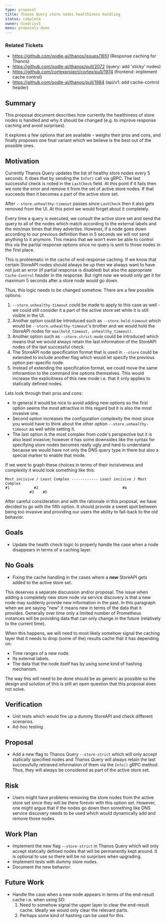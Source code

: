 ```yaml
---
type: proposal
title: Thanos Query store nodes healthiness handling
status: complete
owner: GiedriusS
menu: proposals-done
---
```


### Related Tickets

* https://github.com/oodle-ai/thanos/issues/1651 (Response caching for Thanos)
* https://github.com/oodle-ai/thanos/pull/2072 (query: add 'sticky' nodes)
* https://github.com/cortexproject/cortex/pull/1974 (frontend: implement cache control)
* https://github.com/oodle-ai/thanos/pull/1984 (api/v1: add cache-control header)

## Summary

This proposal document describes how currently the healthiness of store nodes is handled and why it should be changed (e.g. to improve response caching and avoid surprises).

It explores a few options that are available - weighs their pros and cons, and finally proposes one final variant which we believe is the best out of the possible ones.

## Motivation

Currently Thanos Query updates the list of healthy store nodes every 5 seconds. It does that by sending the `Info()` call via gRPC. The last successful check is noted in the `LastCheck` field. At this point if it fails then we note the error and remove it from the set of active store nodes. If that succeeds then it becomes a part of the active store set.

After `--store.unhealthy-timeout` passes since `LastCheck` then it also gets removed from the UI. At this point we would forget about it completely.

Every time a query is executed, we consult the active store set and send the query to all of the nodes which match according to the external labels and the min/max times that they advertise. However, if a node goes down according to our previous definition then in 5 seconds we will not send anything to it anymore. This means that we won't even be able to control this via the partial response options since no query is sent to those nodes in the first place.

This is problematic in the cache of end-response caching. If we know that certain StoreAPI nodes should always be up then we always want to have not just an error (if partial response is disabled) but also the appropriate `Cache-Control` header in the response. But right now we would only get it for maximum 5 seconds after a store node would go down.

Thus, this logic needs to be changed somehow. There are a few possible options:

1. `--store.unhealthy-timeout` could be made to apply to this case as well - we could still consider it a part of the active store set while it is still visible in the UI.
2. Another option could be introduced such as `--store.hold-timeout` which would be `--store.unhealthy-timeout`'s brother and we would hold the StoreAPI nodes for `max(hold_timeout, unhealthy_timeout)`.
3. Another option such as `--store.strict-mode` could be introduced which means that we would always retain the last information of the StoreAPI nodes of the last successful check.
4. The StoreAPI node specification format that is used in `--store` could be extended to include another flag which would let specify the previous option per-specific node.
5. Instead of extending the specification format, we could move the same inforamtion to the command line options themselves. This would increase the explicitness of this new mode i.e. that it only applies to statically defined nodes.

Lets look through their pros and cons:

* In general it would be nice to avoid adding new options so the first option seems the most attractive in this regard but it is also the most invasive one.
* Second option increases the configuration complexity the most since you would have to think about the other option `--store.unhealthy-timeout` as well while setting it.
* The last option is the most complex from code's perspective but it is also least invasive; however it has some downsides like the syntax for specifying store nodes becomes really ugly and hard to understand because we would have not only the DNS query type in there but also a special marker to enable that mode.

If we were to graph these choices in terms of their incisiveness and complexity it would look something like this:

```text
Most incisive / Least Complex ------------ Least incisive / Most Complex
#1           #2                                      #4
           #3    #5
```

After careful consideration and with the rationale in this proposal, we have decided to go with the fifth option. It should provide a sweet spot between being too invasive and providing our users the ability to fall-back to the old behavior.

## Goals

* Update the health check logic to properly handle the case when a node disappears in terms of a caching layer.

## No Goals

* Fixing the cache handling in the cases where a **new** StoreAPI gets added to the active store set.

This deserves a separate discussion and/or proposal. The issue when adding a completely new store node via service discovery is that a new node may suddenly provide new information in the past. In this paragraph when we are saying "new" it means new in terms of the data that it provides. Generally over time only a limited number of Prometheus instances will be providing data that can only change in the future (relatively to the current time).

When this happens, we will need to most likely somehow signal the caching layer that it needs to drop (some of the) results cache that it has depending on:

* Time ranges of a new node.
* Its external labels.
* The data that the node itself has by using some kind of hashing mechanism.

The way this will need to be done should be as generic as possible so the design and solution of this is still an open question that this proposal does not solve.

## Verification

* Unit tests which would fire up a dummy StoreAPI and check different scenarios.
* Ad-hoc testing.

## Proposal

* Add a new flag to Thanos Query `--store-strict` which will only accept statically specified nodes and Thanos Query will always retain the last successfully retrieved information of them via the `Info()` gRPC method. Thus, they will always be considered as part of the active store set.

## Risk

* Users might have problems removing the store nodes from the active store set since they will be there forever with this option set. However, one might argue that if the nodes go down then something like DNS service discovery needs to be used which would dynamically add and remove those nodes.

## Work Plan

* Implement the new flag `--store-strict` in Thanos Query which will only accept statically defined nodes that will be permanently kept around. It is optional to use so there will be no surprises when upgrading.
* Implement tests with dummy store nodes.
* Document the new behavior.

## Future Work

* Handle the case when a new node appears in terms of the end-result cache i.e. when using SD:
  1. Need to somehow signal the upper layer to clear the end-result cache. Ideally we would only clear the relevant parts.
  2. Perhaps some kind of hashing can be used for this.
